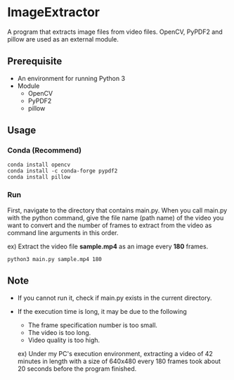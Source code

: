 # ImageExtractor

A program that extracts image files from video files. OpenCV, PyPDF2 and pillow are used as an external module.

## Prerequisite

- An environment for running Python 3
- Module
    - OpenCV
    - PyPDF2
    - pillow

## Usage

### Conda (Recommend)

```
conda install opencv
conda install -c conda-forge pypdf2  
conda install pillow
```

### Run
First, navigate to the directory that contains main.py. When you call main.py with the python command, give the file name (path name) of the video you want to convert and the number of frames to extract from the video as command line arguments in this order.


ex) Extract the video file **sample.mp4** as an image every **180**
frames.

```
python3 main.py sample.mp4 180
```

## Note

- If you cannot run it, check if main.py exists in the current directory.
- If the execution time is long, it may be due to the following
    - The frame specification number is too small.
    - The video is too long.
    - Video quality is too high.

  ex) Under my PC's execution environment, extracting a video of 42 minutes in length with a size of 640x480 every 180
  frames took about 20 seconds before the program finished.

